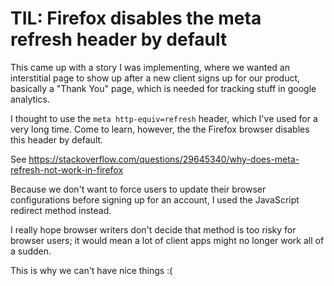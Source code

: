 

# TIL: Firefox disables the meta refresh header by default

This came up with a story I was implementing, where we wanted an interstitial page to show up after a new client signs up for our product, basically a "Thank You" page, which is needed for tracking stuff in google analytics.

I thought to use the `meta http-equiv=refresh` header, which I've used for a very long time. Come to learn, however, the the Firefox browser disables this header by default.

See <https://stackoverflow.com/questions/29645340/why-does-meta-refresh-not-work-in-firefox>

Because we don't want to force users to update their browser configurations before signing up for an account, I used the JavaScript redirect method instead.

I really hope browser writers don't decide that method is too risky for browser users; it would mean a lot of client apps might no longer work all of a sudden.

This is why we can't have nice things :(

